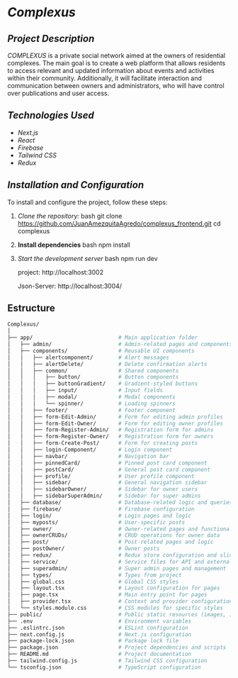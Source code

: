 # *Complexus*

## *Project Description*

*COMPLEXUS* is a private social network aimed at the owners of residential complexes. The main goal is to create a web platform that allows residents to access relevant and updated information about events and activities within their community. Additionally, it will facilitate interaction and communication between owners and administrators, who will have control over publications and user access.

## *Technologies Used*

- *Next.js*
- *React*
- *Firebase*
- *Tailwind CSS*
- *Redux*

## *Installation and Configuration*

To install and configure the project, follow these steps:

1. *Clone the repository:*
   bash
   git clone <https://github.com/JuanAmezquitaAgredo/complexus_frontend.git>
   cd complexus
2. **Install dependencies**
    bash
    npm install
3. *Start the development server*
    bash
    npm run dev
    
    project: http://localhost:3002

    Json-Server: http://localhost:3004/

## Estructure
```bash
Complexus/
│
├── app/                           # Main application folder
│   ├── admin/                     # Admin-related pages and components
│   ├── components/                # Reusable UI components
│   │   ├── alertcomponent/        # Alert messages
│   │   ├── alertDelete/           # Delete confirmation alerts
│   │   ├── common/                # Shared components
│   │   │   ├── button/            # Button components
│   │   │   ├── buttonGradient/    # Gradient-styled buttons
│   │   │   ├── input/             # Input fields
│   │   │   ├── modal/             # Modal components
│   │   │   └── spinner/           # Loading spinners
│   │   ├── footer/                # Footer component
│   │   ├── form-Edit-Admin/       # Form for editing admin profiles
│   │   ├── form-Edit-Owner/       # Form for editing owner profiles
│   │   ├── form-Register-Admin/   # Registration form for admins
│   │   ├── form-Register-Owner/   # Registration form for owners
│   │   ├── form-Create-Post/      # Form for creating posts
│   │   ├── login-Component/       # Login component
│   │   ├── navbar/                # Navigation bar
│   │   ├── pinnedCard/            # Pinned post card component
│   │   ├── postCard/              # General post card component
│   │   ├── profile/               # User profile component
│   │   ├── sidebar/               # General navigation sidebar
│   │   ├── sidebarOwner/          # Sidebar for owner users
│   │   ├── sidebarSuperAdmin/     # Sidebar for super admins
│   ├── database/                  # Database-related logic and queries
│   ├── firebase/                  # Firebase configuration
│   ├── login/                     # Login pages and logic
│   ├── myposts/                   # User-specific posts
│   ├── owner/                     # Owner-related pages and functionality
│   ├── ownerCRUDs/                # CRUD operations for owner data
│   ├── post/                      # Post-related pages and logic
│   ├── postOwner/                 # Owner posts
│   ├── redux/                     # Redux store configuration and slices
│   ├── service/                   # Service files for API and external logic
│   ├── superadmin/                # Super admin pages and management
│   ├── types/                     # Types from project
│   ├── global.css                 # Global CSS styles
│   ├── layout.tsx                 # Layout configuration for pages
│   ├── page.tsx                   # Main entry point for pages
│   ├── provider.tsx               # Context and provider configuration
│   └── styles.module.css          # CSS modules for specific styles
├── public/                        # Public static resources (images, icons)
├── .env                           # Environment variables
├── .eslintrc.json                 # ESLint configuration
├── next.config.js                 # Next.js configuration
├── package-lock.json              # Package lock file
├── package.json                   # Project dependencies and scripts
├── README.md                      # Project documentation
├── tailwind.config.js             # Tailwind CSS configuration
└── tsconfig.json                  # TypeScript configuration